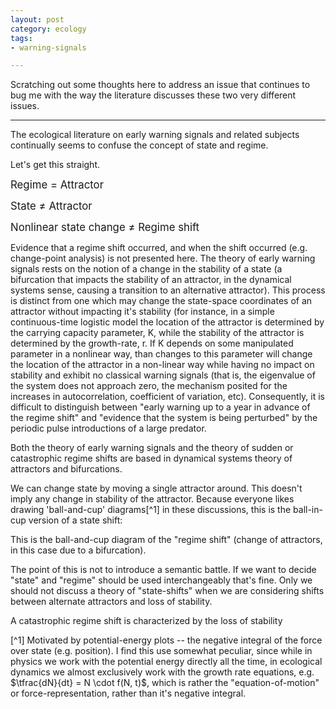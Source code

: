 ```yaml
---
layout: post
category: ecology
tags: 
- warning-signals

---
```



Scratching out some thoughts here to address an issue that continues to bug me with the way the literature discusses these two very different issues.  

-----------

The ecological literature on early warning signals and related subjects continually seems to confuse the concept of state and regime.  

Let's get this straight.  

<big>Regime $=$ Attractor</big>

<big> State $\neq$ Attractor</big>

<big> Nonlinear state change $\neq$ Regime shift </big>


Evidence that a regime shift occurred, and when the shift occurred (e.g. change-point analysis) is not presented here. The theory of early warning signals rests on the notion of a change in the stability of a state (a bifurcation that impacts the stability of an attractor, in the dynamical systems sense, causing a transition to an alternative attractor).  This process is distinct from one which may change the state-space coordinates of an attractor without impacting it's stability (for instance, in a simple continuous-time logistic model the location of the attractor is determined by the carrying capacity parameter, K, while the stability of the attractor is determined by the growth-rate, r. If K depends on some manipulated parameter in a nonlinear way, than changes to this parameter will change the location of the attractor in a non-linear way while having no impact on stability and exhibit no classical warning signals (that is, the eigenvalue of the system does not approach zero, the mechanism posited for the increases in autocorrelation, coefficient of variation, etc).   Consequently, it is difficult to distinguish between "early warning up to a year in advance of the regime shift" and "evidence that the system is being perturbed" by the periodic pulse introductions of a large predator.   


Both the theory of early warning signals and the theory of sudden or catastrophic regime shifts are based in dynamical systems theory of attractors and bifurcations. 


We can change state by moving a single attractor around.  This doesn't imply any change in stability of the attractor.  Because everyone likes drawing 'ball-and-cup' diagrams[^1] in these discussions, this is the ball-in-cup version of a state shift: 


This is the ball-and-cup diagram of the "regime shift" (change of attractors, in this case due to a bifurcation).  



The point of this is not to introduce a semantic battle.  If we want to decide "state" and "regime" should be used interchangeably that's fine.  Only we should not discuss a theory of "state-shifts" when we are considering shifts between alternate attractors and loss of stability. 




A catastrophic regime shift is characterized by the loss of stability 

[^1] Motivated by potential-energy plots -- the negative integral of the force over state (e.g. position).  I find this use somewhat peculiar, since while in physics we work with the potential energy directly all the time, in ecological dynamics we almost exclusively work with the growth rate equations, e.g. $\tfrac{dN}{dt} = N \cdot f(N, t)$, which is rather the "equation-of-motion" or force-representation, rather than it's negative integral.   




